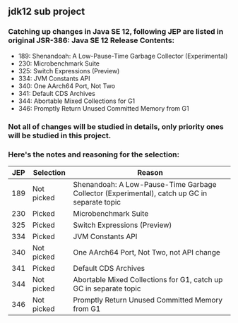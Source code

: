 ## jdk12 sub project

### Catching up changes in Java SE 12, following JEP are listed in original JSR-386: Java SE 12 Release Contents:

- 189:	Shenandoah: A Low-Pause-Time Garbage Collector (Experimental)
- 230:	Microbenchmark Suite
- 325:	Switch Expressions (Preview)
- 334:	JVM Constants API
- 340:	One AArch64 Port, Not Two
- 341:	Default CDS Archives
- 344:	Abortable Mixed Collections for G1
- 346:	Promptly Return Unused Committed Memory from G1

### Not all of changes will be studied in details, only priority ones will be studied in this project. 
### Here's the notes and reasoning for the selection:

| JEP | Selection  | Reason                                                                   |
| --- | ---------- | ------------------------------------------------------------------------ |
| 189 | Not picked | Shenandoah: A Low-Pause-Time Garbage Collector (Experimental), catch up GC in separate topic |
| 230 | Picked     | Microbenchmark Suite                                                     |
| 325 | Picked     | Switch Expressions (Preview)                                             |
| 334 |	Picked     | JVM Constants API                                                        |
| 340 | Not picked | One AArch64 Port, Not Two, not API change                                |              
| 341 | Picked     | Default CDS Archives                                                     |
| 344 | Not picked | Abortable Mixed Collections for G1, catch up GC in separate topic        |
| 346 | Not picked | Promptly Return Unused Committed Memory from G1                          |
